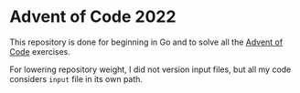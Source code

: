 # Advent of Code 2022

This repository is done for beginning in Go and to solve all the [Advent of Code](https://adventofcode.com/2022) exercises.

For lowering repository weight, I did not version input files, but all my code considers `input` file in its own path.